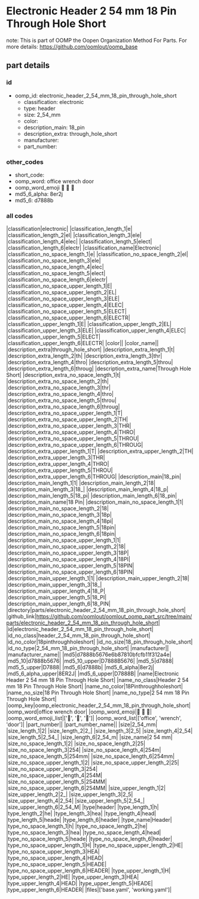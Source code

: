 # Electronic Header 2 54 mm 18 Pin Through Hole Short  

note: This is part of OOMP the Oopen Organization Method For Parts. For more details: https://github.com/oomlout/oomp_base

##  part details





### id
* oomp_id: electronic_header_2_54_mm_18_pin_through_hole_short
  * classification: electronic
  * type: header
  * size: 2_54_mm
  * color: 
  * description_main: 18_pin
  * description_extra: through_hole_short
  * manufacturer: 
  * part_number: 

### other_codes
* short_code: 
* oomp_word: office wrench door
* oomp_word_emoji :office: :wrench: :door:
* md5_6_alpha: 8er2j
* md5_6: d7888b

### all codes 
|classification|electronic|
|classification_length_1|e|
|classification_length_2|el|
|classification_length_3|ele|
|classification_length_4|elec|
|classification_length_5|elect|
|classification_length_6|electr|
|classification_name|Electronic|
|classification_no_space_length_1|e|
|classification_no_space_length_2|el|
|classification_no_space_length_3|ele|
|classification_no_space_length_4|elec|
|classification_no_space_length_5|elect|
|classification_no_space_length_6|electr|
|classification_no_space_upper_length_1|E|
|classification_no_space_upper_length_2|EL|
|classification_no_space_upper_length_3|ELE|
|classification_no_space_upper_length_4|ELEC|
|classification_no_space_upper_length_5|ELECT|
|classification_no_space_upper_length_6|ELECTR|
|classification_upper_length_1|E|
|classification_upper_length_2|EL|
|classification_upper_length_3|ELE|
|classification_upper_length_4|ELEC|
|classification_upper_length_5|ELECT|
|classification_upper_length_6|ELECTR|
|color||
|color_name||
|description_extra|through_hole_short|
|description_extra_length_1|t|
|description_extra_length_2|th|
|description_extra_length_3|thr|
|description_extra_length_4|thro|
|description_extra_length_5|throu|
|description_extra_length_6|throug|
|description_extra_name|Through Hole Short|
|description_extra_no_space_length_1|t|
|description_extra_no_space_length_2|th|
|description_extra_no_space_length_3|thr|
|description_extra_no_space_length_4|thro|
|description_extra_no_space_length_5|throu|
|description_extra_no_space_length_6|throug|
|description_extra_no_space_upper_length_1|T|
|description_extra_no_space_upper_length_2|TH|
|description_extra_no_space_upper_length_3|THR|
|description_extra_no_space_upper_length_4|THRO|
|description_extra_no_space_upper_length_5|THROU|
|description_extra_no_space_upper_length_6|THROUG|
|description_extra_upper_length_1|T|
|description_extra_upper_length_2|TH|
|description_extra_upper_length_3|THR|
|description_extra_upper_length_4|THRO|
|description_extra_upper_length_5|THROU|
|description_extra_upper_length_6|THROUG|
|description_main|18_pin|
|description_main_length_1|1|
|description_main_length_2|18|
|description_main_length_3|18_|
|description_main_length_4|18_p|
|description_main_length_5|18_pi|
|description_main_length_6|18_pin|
|description_main_name|18 Pin|
|description_main_no_space_length_1|1|
|description_main_no_space_length_2|18|
|description_main_no_space_length_3|18p|
|description_main_no_space_length_4|18pi|
|description_main_no_space_length_5|18pin|
|description_main_no_space_length_6|18pin|
|description_main_no_space_upper_length_1|1|
|description_main_no_space_upper_length_2|18|
|description_main_no_space_upper_length_3|18P|
|description_main_no_space_upper_length_4|18PI|
|description_main_no_space_upper_length_5|18PIN|
|description_main_no_space_upper_length_6|18PIN|
|description_main_upper_length_1|1|
|description_main_upper_length_2|18|
|description_main_upper_length_3|18_|
|description_main_upper_length_4|18_P|
|description_main_upper_length_5|18_PI|
|description_main_upper_length_6|18_PIN|
|directory|parts/electronic_header_2_54_mm_18_pin_through_hole_short|
|github_link|https://github.com/oomlout/oomlout_oomp_part_src/tree/main/parts/electronic_header_2_54_mm_18_pin_through_hole_short|
|id|electronic_header_2_54_mm_18_pin_through_hole_short|
|id_no_class|header_2_54_mm_18_pin_through_hole_short|
|id_no_color|18pinthroughholeshort|
|id_no_size|18_pin_through_hole_short|
|id_no_type|2_54_mm_18_pin_through_hole_short|
|manufacturer||
|manufacturer_name||
|md5|d7888b5676e6b87810bfcfb11f312a4e|
|md5_10|d7888b5676|
|md5_10_upper|D7888B5676|
|md5_5|d7888|
|md5_5_upper|D7888|
|md5_6|d7888b|
|md5_6_alpha|8er2j|
|md5_6_alpha_upper|8ER2J|
|md5_6_upper|D7888B|
|name|Electronic Header 2 54 mm 18 Pin Through Hole Short|
|name_no_class|Header 2 54 mm 18 Pin Through Hole Short|
|name_no_color|18Pinthroughholeshort|
|name_no_size|18 Pin Through Hole Short|
|name_no_type|2 54 mm 18 Pin Through Hole Short|
|oomp_key|oomp_electronic_header_2_54_mm_18_pin_through_hole_short|
|oomp_word|office wrench door|
|oomp_word_emoji|:office: :wrench: :door:|
|oomp_word_emoji_list|[':office:', ':wrench:', ':door:']|
|oomp_word_list|['office', 'wrench', 'door']|
|part_number||
|part_number_name||
|size|2_54_mm|
|size_length_1|2|
|size_length_2|2_|
|size_length_3|2_5|
|size_length_4|2_54|
|size_length_5|2_54_|
|size_length_6|2_54_m|
|size_name|2 54 mm|
|size_no_space_length_1|2|
|size_no_space_length_2|25|
|size_no_space_length_3|254|
|size_no_space_length_4|254m|
|size_no_space_length_5|254mm|
|size_no_space_length_6|254mm|
|size_no_space_upper_length_1|2|
|size_no_space_upper_length_2|25|
|size_no_space_upper_length_3|254|
|size_no_space_upper_length_4|254M|
|size_no_space_upper_length_5|254MM|
|size_no_space_upper_length_6|254MM|
|size_upper_length_1|2|
|size_upper_length_2|2_|
|size_upper_length_3|2_5|
|size_upper_length_4|2_54|
|size_upper_length_5|2_54_|
|size_upper_length_6|2_54_M|
|type|header|
|type_length_1|h|
|type_length_2|he|
|type_length_3|hea|
|type_length_4|head|
|type_length_5|heade|
|type_length_6|header|
|type_name|Header|
|type_no_space_length_1|h|
|type_no_space_length_2|he|
|type_no_space_length_3|hea|
|type_no_space_length_4|head|
|type_no_space_length_5|heade|
|type_no_space_length_6|header|
|type_no_space_upper_length_1|H|
|type_no_space_upper_length_2|HE|
|type_no_space_upper_length_3|HEA|
|type_no_space_upper_length_4|HEAD|
|type_no_space_upper_length_5|HEADE|
|type_no_space_upper_length_6|HEADER|
|type_upper_length_1|H|
|type_upper_length_2|HE|
|type_upper_length_3|HEA|
|type_upper_length_4|HEAD|
|type_upper_length_5|HEADE|
|type_upper_length_6|HEADER|
|files|['base.yaml', 'working.yaml']|
